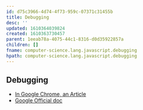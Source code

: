 ```yaml
---
id: d75c3966-4d74-4f73-959c-07371c31455b
title: Debugging
desc: ''
updated: 1610364039824
created: 1610363730457
parent: 1eeab78a-4075-44c1-8316-d0d35922857a
children: []
fname: computer-science.lang.javascript.debugging
hpath: computer-science.lang.javascript.debugging
---
```

## Debugging

- [In Google Chrome, an Article ](https://javascript.info/debugging-chrome)
- [Google Official doc](https://developers.google.com/web/tools/chrome-devtools)

